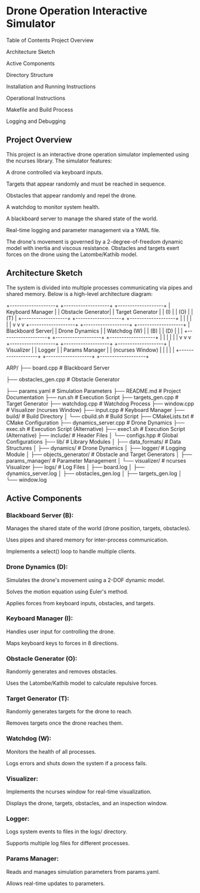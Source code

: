 # Drone Operation Interactive Simulator
Table of Contents
Project Overview

Architecture Sketch

Active Components

Directory Structure

Installation and Running Instructions

Operational Instructions

Makefile and Build Process

Logging and Debugging



## Project Overview
This project is an interactive drone operation simulator implemented using the ncurses library. The simulator features:

A drone controlled via keyboard inputs.

Targets that appear randomly and must be reached in sequence.

Obstacles that appear randomly and repel the drone.

A watchdog to monitor system health.

A blackboard server to manage the shared state of the world.

Real-time logging and parameter management via a YAML file.

The drone's movement is governed by a 2-degree-of-freedom dynamic model with inertia and viscous resistance. Obstacles and targets exert forces on the drone using the Latombe/Kathib model.




## Architecture Sketch
The system is divided into multiple processes communicating via pipes and shared memory. Below is a high-level architecture diagram:

+-------------------+       +-------------------+       +-------------------+
|  Keyboard Manager |       |  Obstacle Generator|       |  Target Generator  |
|       (I)         |       |       (O)          |       |       (T)          |
+-------------------+       +-------------------+       +-------------------+
        |                           |                           |
        |                           |                           |
        v                           v                           v
+-------------------+       +-------------------+       +-------------------+
|  Blackboard Server|       |  Drone Dynamics   |       |  Watchdog (W)     |
|       (B)         |       |       (D)         |       |                   |
+-------------------+       +-------------------+       +-------------------+
        |                           |                           |
        |                           |                           |
        v                           v                           v
+-------------------+       +-------------------+       +-------------------+
|  Visualizer       |       |  Logger           |       |  Params Manager   |
|  (ncurses Window) |       |                   |       |                   |
+-------------------+       +-------------------+       +-------------------+





ARP/
├── board.cpp                # Blackboard Server

├── obstacles_gen.cpp        # Obstacle Generator

├── params.yaml              # Simulation Parameters
├── README.md                # Project Documentation
├── run.sh                   # Execution Script
├── targets_gen.cpp          # Target Generator
├── watchdog.cpp             # Watchdog Process
├── window.cpp               # Visualizer (ncurses Window)
├── input.cpp                # Keyboard Manager
├── build/                   # Build Directory
│   └── cbuild.sh            # Build Script
├── CMakeLists.txt           # CMake Configuration
├── dynamics_server.cpp      # Drone Dynamics
├── exec.sh                  # Execution Script (Alternative)
├── exec1.sh                 # Execution Script (Alternative)
├── include/                 # Header Files
│   └── configs.hpp          # Global Configurations
├── lib/                     # Library Modules
│   ├── data_formats/        # Data Structures
│   ├── dynamics/            # Drone Dynamics
│   ├── logger/              # Logging Module
│   ├── objects_generator/   # Obstacle and Target Generators
│   ├── params_manager/      # Parameter Management
│   └── visualizer/          # ncurses Visualizer
├── logs/                    # Log Files
│   ├── board.log
│   ├── dynamics_server.log
│   ├── obstacles_gen.log
│   ├── targets_gen.log
│   └── window.log





## Active Components
### Blackboard Server (B):

Manages the shared state of the world (drone position, targets, obstacles).

Uses pipes and shared memory for inter-process communication.

Implements a select() loop to handle multiple clients.

### Drone Dynamics (D):

Simulates the drone's movement using a 2-DOF dynamic model.

Solves the motion equation using Euler's method.

Applies forces from keyboard inputs, obstacles, and targets.

### Keyboard Manager (I):

Handles user input for controlling the drone.

Maps keyboard keys to forces in 8 directions.

### Obstacle Generator (O):

Randomly generates and removes obstacles.

Uses the Latombe/Kathib model to calculate repulsive forces.

### Target Generator (T):

Randomly generates targets for the drone to reach.

Removes targets once the drone reaches them.

### Watchdog (W):

Monitors the health of all processes.

Logs errors and shuts down the system if a process fails.

### Visualizer:

Implements the ncurses window for real-time visualization.

Displays the drone, targets, obstacles, and an inspection window.

### Logger:

Logs system events to files in the logs/ directory.

Supports multiple log files for different processes.

### Params Manager:

Reads and manages simulation parameters from params.yaml.

Allows real-time updates to parameters.














































































